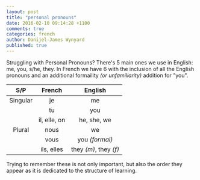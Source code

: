 ```yaml
---
layout: post
title: "personal pronouns"
date: 2016-02-10 09:14:28 +1100
comments: true
categories: french
author: Danijel-James Wynyard
published: true
---
```

Struggling with Personal Pronouns? There's 5 main ones we use in English: me, you, s/he, they. In French we have 6 with the inclusion of all the English pronouns and an additional formaility _(or unfamiliarity)_ addition for "you".

| S/P | French | English |
|:---:|:------:|:-------:|
| Singular | je | me |
| | tu | you |
| | il, elle, on | he, she, we |
| Plural | nous | we |
| | vous | you _(formal)_ |
| | ils, elles | they _(m)_, they _(f)_ |

Trying to remember these is not only important, but also the order they appear as it is dedicated to the structure of learning.
